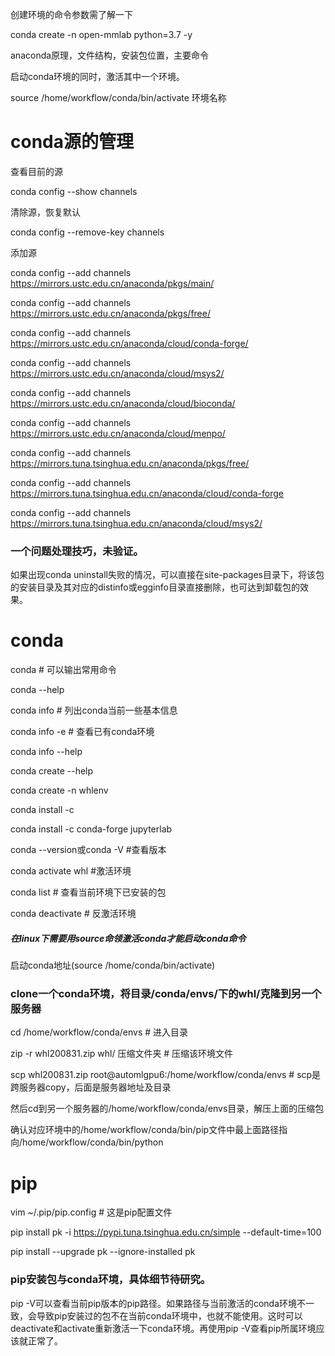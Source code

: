 创建环境的命令参数需了解一下

conda create -n open-mmlab python=3.7 -y

anaconda原理，文件结构，安装包位置，主要命令



启动conda环境的同时，激活其中一个环境。

source /home/workflow/conda/bin/activate 环境名称



# conda源的管理

查看目前的源

conda config --show channels

清除源，恢复默认

conda config --remove-key channels

添加源

conda config --add channels https://mirrors.ustc.edu.cn/anaconda/pkgs/main/ 

conda config --add channels https://mirrors.ustc.edu.cn/anaconda/pkgs/free/ 

conda config --add channels https://mirrors.ustc.edu.cn/anaconda/cloud/conda-forge/ 

conda config --add channels https://mirrors.ustc.edu.cn/anaconda/cloud/msys2/ 

conda config --add channels https://mirrors.ustc.edu.cn/anaconda/cloud/bioconda/ 

conda config --add channels https://mirrors.ustc.edu.cn/anaconda/cloud/menpo/

conda config --add channels https://mirrors.tuna.tsinghua.edu.cn/anaconda/pkgs/free/ 

conda config --add channels https://mirrors.tuna.tsinghua.edu.cn/anaconda/cloud/conda-forge  

conda config --add channels https://mirrors.tuna.tsinghua.edu.cn/anaconda/cloud/msys2/



### 一个问题处理技巧，未验证。

如果出现conda uninstall失败的情况，可以直接在site-packages目录下，将该包的安装目录及其对应的distinfo或egginfo目录直接删除，也可达到卸载包的效果。



# conda

conda # 可以输出常用命令

conda --help  

conda info  # 列出conda当前一些基本信息

conda info -e  # 查看已有conda环境

conda info --help

conda create --help

conda create -n whlenv

conda install -c 

conda install -c conda-forge jupyterlab

conda --version或conda -V   #查看版本

conda activate whl  #激活环境

conda list  # 查看当前环境下已安装的包

conda deactivate  # 反激活环境

##### 在linux下需要用source命领激活conda才能启动conda命令

启动conda地址(source /home/conda/bin/activate)

### clone一个conda环境，将目录/conda/envs/下的whl/克隆到另一个服务器
cd /home/workflow/conda/envs   # 进入目录

zip -r whl200831.zip whl/ 压缩文件夹   # 压缩该环境文件

scp whl200831.zip root@automlgpu6:/home/workflow/conda/envs   # scp是跨服务器copy，后面是服务器地址及目录

然后cd到另一个服务器的/home/workflow/conda/envs目录，解压上面的压缩包

确认对应环境中的/home/workflow/conda/bin/pip文件中最上面路径指向/home/workflow/conda/bin/python  





# pip

vim ~/.pip/pip.config  # 这是pip配置文件

pip install pk -i https://pypi.tuna.tsinghua.edu.cn/simple --default-time=100

pip install --upgrade pk --ignore-installed pk



### pip安装包与conda环境，具体细节待研究。

pip -V可以查看当前pip版本的pip路径。如果路径与当前激活的conda环境不一致，会导致pip安装过的包不在当前conda环境中，也就不能使用。这时可以deactivate和activate重新激活一下conda环境。再使用pip -V查看pip所属环境应该就正常了。





